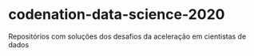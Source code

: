 # codenation-data-science-2020
Repositórios com soluções dos desafios da aceleração em cientistas de dados 
